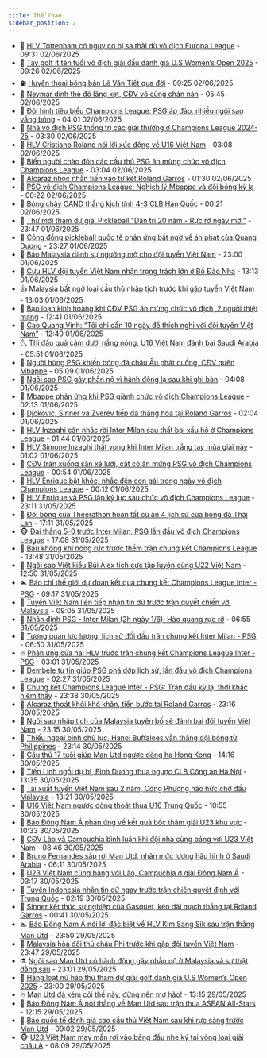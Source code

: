 ```yaml
---
title: Thể Thao
sidebar_position: 2
---
```


<!-- dantri-the-thao:START -->
- 🎡 [HLV Tottenham có nguy cơ bị sa thải dù vô địch Europa League](https://dantri.com.vn/the-thao/hlv-tottenham-co-nguy-co-bi-sa-thai-du-vo-dich-europa-league-20250602155411162.htm) - 09:31 02/06/2025
- 💯 [Tay golf ít tên tuổi vô địch giải đấu danh giá U.S Women’s Open 2025](https://dantri.com.vn/the-thao/tay-golf-it-ten-tuoi-vo-dich-giai-dau-danh-gia-us-womens-open-2025-20250602122803952.htm) - 09:26 02/06/2025
- ⛽️ [Huyền thoại bóng bàn Lê Văn Tiết qua đời](https://dantri.com.vn/the-thao/huyen-thoai-bong-ban-le-van-tiet-qua-doi-20250602162916711.htm) - 09:25 02/06/2025
- 💃 [Neymar dính thẻ đỏ lãng xẹt, CĐV vô cùng chán nản](https://dantri.com.vn/the-thao/neymar-dinh-the-do-lang-xet-cdv-vo-cung-chan-nan-20250602124459044.htm) - 05:45 02/06/2025
- 🌈 [Đội hình tiêu biểu Champions League: PSG áp đảo, nhiều ngôi sao vắng bóng](https://dantri.com.vn/the-thao/doi-hinh-tieu-bieu-champions-league-psg-ap-dao-nhieu-ngoi-sao-vang-bong-20250602103827103.htm) - 04:01 02/06/2025
- 🦅 [Nhà vô địch PSG thống trị các giải thưởng ở Champions League 2024-25](https://dantri.com.vn/the-thao/nha-vo-dich-psg-thong-tri-cac-giai-thuong-o-champions-league-2024-25-20250602102448038.htm) - 03:30 02/06/2025
- 🌝 [HLV Cristiano Roland nói lời xúc động về U16 Việt Nam](https://dantri.com.vn/the-thao/hlv-cristiano-roland-noi-loi-xuc-dong-ve-u16-viet-nam-20250602100759164.htm) - 03:08 02/06/2025
- 🚀 [Biển người chào đón các cầu thủ PSG ăn mừng chức vô địch Champions League](https://dantri.com.vn/the-thao/bien-nguoi-chao-don-cac-cau-thu-psg-an-mung-chuc-vo-dich-champions-league-20250602094010165.htm) - 03:04 02/06/2025
- 🎉 [Alcaraz nhọc nhằn tiến vào tứ kết Roland Garros](https://dantri.com.vn/the-thao/alcaraz-nhoc-nhan-tien-vao-tu-ket-roland-garros-20250602083020450.htm) - 01:30 02/06/2025
- 📝 [PSG vô địch Champions League: Nghịch lý Mbappe và đội bóng kỳ lạ](https://dantri.com.vn/the-thao/psg-vo-dich-champions-league-nghich-ly-mbappe-va-doi-bong-ky-la-20250602011404870.htm) - 00:22 02/06/2025
- 🦄 [Bóng chày CAND thắng kịch tính 4-3 CLB Hàn Quốc](https://dantri.com.vn/the-thao/bong-chay-cand-thang-kich-tinh-4-3-clb-han-quoc-20250602071947982.htm) - 00:21 02/06/2025
- 🎉 [Thư mời tham dự giải Pickleball &quot;Dân trí 20 năm - Rực rỡ ngày mới&quot;](https://dantri.com.vn/the-thao/thu-moi-tham-du-giai-pickleball-dan-tri-20-nam-ruc-ro-ngay-moi-20250601215002175.htm) - 23:47 01/06/2025
- 💼 [Cộng đồng pickleball quốc tế phản ứng bất ngờ về án phạt của Quang Dương](https://dantri.com.vn/the-thao/cong-dong-pickleball-quoc-te-phan-ung-bat-ngo-ve-an-phat-cua-quang-duong-20250601180349839.htm) - 23:27 01/06/2025
- 🤡 [Báo Malaysia dành sự ngưỡng mộ cho đội tuyển Việt Nam](https://dantri.com.vn/the-thao/bao-malaysia-danh-su-nguong-mo-cho-doi-tuyen-viet-nam-20250601183947622.htm) - 23:00 01/06/2025
- 🦆 [Cựu HLV đội tuyển Việt Nam nhận trọng trách lớn ở Bồ Đào Nha](https://dantri.com.vn/the-thao/cuu-hlv-doi-tuyen-viet-nam-nhan-trong-trach-lon-o-bo-dao-nha-20250601201252479.htm) - 13:13 01/06/2025
- 👍 [Malaysia bất ngờ loại cầu thủ nhập tịch trước khi gặp tuyển Việt Nam](https://dantri.com.vn/the-thao/malaysia-bat-ngo-loai-cau-thu-nhap-tich-truoc-khi-gap-tuyen-viet-nam-20250601200347651.htm) - 13:03 01/06/2025
- 💼 [Bạo loạn kinh hoàng khi CĐV PSG ăn mừng chức vô địch, 2 người thiệt mạng](https://dantri.com.vn/the-thao/bao-loan-kinh-hoang-khi-cdv-psg-an-mung-chuc-vo-dich-2-nguoi-thiet-mang-20250601194135502.htm) - 12:41 01/06/2025
- 🦒 [Cao Quang Vinh: “Tôi chỉ cần 10 ngày để thích nghi với đội tuyển Việt Nam”](https://dantri.com.vn/the-thao/cao-quang-vinh-toi-chi-can-10-ngay-de-thich-nghi-voi-doi-tuyen-viet-nam-20250601200651232.htm) - 12:40 01/06/2025
- 🌜 [Thi đấu quả cảm dưới nắng nóng, U16 Việt Nam đánh bại Saudi Arabia](https://dantri.com.vn/the-thao/thi-dau-qua-cam-duoi-nang-nong-u16-viet-nam-danh-bai-saudi-arabia-20250601125114000.htm) - 05:51 01/06/2025
- 🦆 [Người hùng PSG khiến bóng đá châu Âu phát cuồng, CĐV quên Mbappe](https://dantri.com.vn/the-thao/nguoi-hung-psg-khien-bong-da-chau-au-phat-cuong-cdv-quen-mbappe-20250601120911549.htm) - 05:09 01/06/2025
- 💪 [Ngôi sao PSG gây phẫn nộ vì hành động lạ sau khi ghi bàn](https://dantri.com.vn/the-thao/ngoi-sao-psg-gay-phan-no-vi-hanh-dong-la-sau-khi-ghi-ban-20250601110747018.htm) - 04:08 01/06/2025
- 🧠 [Mbappe phản ứng khi PSG giành chức vô địch Champions League](https://dantri.com.vn/the-thao/mbappe-phan-ung-khi-psg-gianh-chuc-vo-dich-champions-league-20250601084905174.htm) - 02:13 01/06/2025
- 🦄 [Djokovic, Sinner và Zverev tiếp đà thăng hoa tại Roland Garros](https://dantri.com.vn/the-thao/djokovic-sinner-va-zverev-tiep-da-thang-hoa-tai-roland-garros-20250601090420325.htm) - 02:04 01/06/2025
- 🥸 [HLV Inzaghi cân nhắc rời Inter Milan sau thất bại xấu hổ ở Champions League](https://dantri.com.vn/the-thao/hlv-inzaghi-can-nhac-roi-inter-milan-sau-that-bai-xau-ho-o-champions-league-20250601083959883.htm) - 01:44 01/06/2025
- 🤠 [HLV Simone Inzaghi thất vọng khi Inter Milan trắng tay mùa giải này](https://dantri.com.vn/the-thao/hlv-simone-inzaghi-that-vong-khi-inter-milan-trang-tay-mua-giai-nay-20250601073138737.htm) - 01:02 01/06/2025
- 👺 [CĐV tràn xuống sân xé lưới, cắt cỏ ăn mừng PSG vô địch Champions League](https://dantri.com.vn/the-thao/cdv-tran-xuong-san-xe-luoi-cat-co-an-mung-psg-vo-dich-champions-league-20250601073006945.htm) - 00:54 01/06/2025
- 📝 [HLV Enrique bật khóc, nhắc đến con gái trong ngày vô địch Champions League](https://dantri.com.vn/the-thao/hlv-enrique-bat-khoc-nhac-den-con-gai-trong-ngay-vo-dich-champions-league-20250601064447125.htm) - 00:12 01/06/2025
- 🦆 [HLV Enrique và PSG lập kỷ lục sau chức vô địch Champions League](https://dantri.com.vn/the-thao/hlv-enrique-va-psg-lap-ky-luc-sau-chuc-vo-dich-champions-league-20250601060823196.htm) - 23:11 31/05/2025
- 🥳 [Đội bóng của Theerathon hoàn tất cú ăn 4 lịch sử của bóng đá Thái Lan](https://dantri.com.vn/the-thao/doi-bong-cua-theerathon-hoan-tat-cu-an-4-lich-su-cua-bong-da-thai-lan-20250531221026895.htm) - 17:11 31/05/2025
- 🐵 [Đại thắng 5-0 trước Inter Milan, PSG lần đầu vô địch Champions League](https://dantri.com.vn/the-thao/dai-thang-5-0-truoc-inter-milan-psg-lan-dau-vo-dich-champions-league-20250601000746206.htm) - 17:08 31/05/2025
- 🤩 [Bầu không khí nóng rực trước thềm trận chung kết Champions League](https://dantri.com.vn/the-thao/bau-khong-khi-nong-ruc-truoc-them-tran-chung-ket-champions-league-20250531204822404.htm) - 13:48 31/05/2025
- 🤠 [Ngôi sao Việt kiều Bùi Alex tích cực tập luyện cùng U22 Việt Nam](https://dantri.com.vn/the-thao/ngoi-sao-viet-kieu-bui-alex-tich-cuc-tap-luyen-cung-u22-viet-nam-20250531192315287.htm) - 12:50 31/05/2025
- 🏊 [Báo chí thế giới dự đoán kết quả chung kết Champions League Inter - PSG](https://dantri.com.vn/the-thao/bao-chi-the-gioi-du-doan-ket-qua-chung-ket-champions-league-inter-psg-20250531131635855.htm) - 09:17 31/05/2025
- 🗽 [Tuyển Việt Nam liên tiếp nhận tin dữ trước trận quyết chiến với Malaysia](https://dantri.com.vn/the-thao/tuyen-viet-nam-lien-tiep-nhan-tin-du-truoc-tran-quyet-chien-voi-malaysia-20250531120548059.htm) - 09:05 31/05/2025
- 🚀 [Nhận định PSG - Inter Milan &lpar;2h ngày 1/6&rpar;: Hào quang rực rỡ](https://dantri.com.vn/the-thao/nhan-dinh-psg-inter-milan-2h-ngay-16-hao-quang-ruc-ro-20250530224223724.htm) - 06:55 31/05/2025
- 🎉 [Tương quan lực lượng, lịch sử đối đầu trận chung kết Inter Milan - PSG](https://dantri.com.vn/the-thao/tuong-quan-luc-luong-lich-su-doi-dau-tran-chung-ket-inter-milan-psg-20250531002854778.htm) - 06:50 31/05/2025
- 🔥 [Phản ứng của hai HLV trước trận chung kết Champions League Inter - PSG](https://dantri.com.vn/the-thao/phan-ung-cua-hai-hlv-truoc-tran-chung-ket-champions-league-inter-psg-20250531094704670.htm) - 03:01 31/05/2025
- 🎉 [Dembele tự tin giúp PSG phá dớp lịch sử, lần đầu vô địch Champions League](https://dantri.com.vn/the-thao/dembele-tu-tin-giup-psg-pha-dop-lich-su-lan-dau-vo-dich-champions-league-20250531091949777.htm) - 02:27 31/05/2025
- 🎡 [Chung kết Champions League Inter - PSG: Trận đấu kỳ lạ, thời khắc hiếm thấy](https://dantri.com.vn/the-thao/chung-ket-champions-league-inter-psg-tran-dau-ky-la-thoi-khac-hiem-thay-20250531013855284.htm) - 23:38 30/05/2025
- 🐻 [Alcaraz thoát khỏi khó khăn, tiến bước tại Roland Garros](https://dantri.com.vn/the-thao/alcaraz-thoat-khoi-kho-khan-tien-buoc-tai-roland-garros-20250531050749410.htm) - 23:16 30/05/2025
- 🌊 [Ngôi sao nhập tịch của Malaysia tuyên bố sẽ đánh bại đội tuyển Việt Nam](https://dantri.com.vn/the-thao/ngoi-sao-nhap-tich-cua-malaysia-tuyen-bo-se-danh-bai-doi-tuyen-viet-nam-20250530180458809.htm) - 23:15 30/05/2025
- 💃 [Thiếu ngoại binh chủ lực, Hanoi Buffaloes vẫn thắng đội bóng từ Philippines](https://dantri.com.vn/the-thao/thieu-ngoai-binh-chu-luc-hanoi-buffaloes-van-thang-doi-bong-tu-philippines-20250531020623527.htm) - 23:14 30/05/2025
- 🤔 [Cầu thủ 17 tuổi giúp Man Utd ngược dòng hạ Hong Kong](https://dantri.com.vn/the-thao/cau-thu-17-tuoi-giup-man-utd-nguoc-dong-ha-hong-kong-20250530211440577.htm) - 14:16 30/05/2025
- 🤭 [Tiến Linh ngồi dự bị, Bình Dương thua ngược CLB Công an Hà Nội](https://dantri.com.vn/the-thao/tien-linh-ngoi-du-bi-binh-duong-thua-nguoc-clb-cong-an-ha-noi-20250530202435664.htm) - 13:35 30/05/2025
- 👹 [Tái xuất tuyển Việt Nam sau 2 năm, Công Phượng háo hức chờ đấu Malaysia](https://dantri.com.vn/the-thao/tai-xuat-tuyen-viet-nam-sau-2-nam-cong-phuong-hao-huc-cho-dau-malaysia-20250530201531435.htm) - 13:21 30/05/2025
- 🗽 [U16 Việt Nam ngược dòng thoát thua U16 Trung Quốc](https://dantri.com.vn/the-thao/u16-viet-nam-nguoc-dong-thoat-thua-u16-trung-quoc-20250530175517589.htm) - 10:55 30/05/2025
- 🥳 [Báo Đông Nam Á phản ứng về kết quả bốc thăm giải U23 khu vực](https://dantri.com.vn/the-thao/bao-dong-nam-a-phan-ung-ve-ket-qua-boc-tham-giai-u23-khu-vuc-20250530165059981.htm) - 10:33 30/05/2025
- 💃 [CĐV Lào và Campuchia bình luận khi đội nhà cùng bảng với U23 Việt Nam](https://dantri.com.vn/the-thao/cdv-lao-va-campuchia-binh-luan-khi-doi-nha-cung-bang-voi-u23-viet-nam-20250530152901692.htm) - 08:46 30/05/2025
- 🧰 [Bruno Fernandes sắp rời Man Utd, nhận mức lương hậu hĩnh ở Saudi Arabia](https://dantri.com.vn/the-thao/bruno-fernandes-sap-roi-man-utd-nhan-muc-luong-hau-hinh-o-saudi-arabia-20250530114354087.htm) - 06:11 30/05/2025
- 💪 [U23 Việt Nam cùng bảng với Lào, Campuchia ở giải Đông Nam Á](https://dantri.com.vn/the-thao/u23-viet-nam-cung-bang-voi-lao-campuchia-o-giai-dong-nam-a-20250530101712886.htm) - 03:17 30/05/2025
- 🚀 [Tuyển Indonesia nhận tin dữ ngay trước trận chiến quyết định với Trung Quốc](https://dantri.com.vn/the-thao/tuyen-indonesia-nhan-tin-du-ngay-truoc-tran-chien-quyet-dinh-voi-trung-quoc-20250530091943003.htm) - 02:19 30/05/2025
- 🤠 [Sinner kết thúc sự nghiệp của Gasquet, kéo dài mạch thắng tại Roland Garros](https://dantri.com.vn/the-thao/sinner-ket-thuc-su-nghiep-cua-gasquet-keo-dai-mach-thang-tai-roland-garros-20250530074012102.htm) - 00:41 30/05/2025
- 🏊 [Báo Đông Nam Á nói lời đặc biệt về HLV Kim Sang Sik sau trận thắng Man Utd](https://dantri.com.vn/the-thao/bao-dong-nam-a-noi-loi-dac-biet-ve-hlv-kim-sang-sik-sau-tran-thang-man-utd-20250530001258561.htm) - 23:50 29/05/2025
- 🦄 [Malaysia hòa đối thủ châu Phi trước khi gặp đội tuyển Việt Nam](https://dantri.com.vn/the-thao/malaysia-hoa-doi-thu-chau-phi-truoc-khi-gap-doi-tuyen-viet-nam-20250529233114640.htm) - 23:47 29/05/2025
- ⚗️ [Ngôi sao Man Utd có hành động gây phẫn nộ ở Malaysia và sự thật đằng sau](https://dantri.com.vn/the-thao/ngoi-sao-man-utd-co-hanh-dong-gay-phan-no-o-malaysia-va-su-that-dang-sau-20250529234626705.htm) - 23:01 29/05/2025
- 🥷 [Hàng loạt nữ hảo thủ tham dự giải golf danh giá U.S Women’s Open 2025](https://dantri.com.vn/the-thao/hang-loat-nu-hao-thu-tham-du-giai-golf-danh-gia-us-womens-open-2025-20250529143556655.htm) - 23:00 29/05/2025
- 🔥 [Man Utd đá kém cỏi thế này, đừng nên mơ hão!](https://dantri.com.vn/the-thao/man-utd-da-kem-coi-the-nay-dung-nen-mo-hao-20250529201451454.htm) - 13:15 29/05/2025
- 🦅 [Báo Đông Nam Á nói thẳng về Man Utd sau trận thua ASEAN All-Stars](https://dantri.com.vn/the-thao/bao-dong-nam-a-noi-thang-ve-man-utd-sau-tran-thua-asean-all-stars-20250529191536044.htm) - 12:15 29/05/2025
- 🌝 [Báo quốc tế đánh giá cao cầu thủ Việt Nam sau khi rực sáng trước Man Utd](https://dantri.com.vn/the-thao/bao-quoc-te-danh-gia-cao-cau-thu-viet-nam-sau-khi-ruc-sang-truoc-man-utd-20250529125249102.htm) - 09:02 29/05/2025
- 🐵 [U23 Việt Nam may mắn rơi vào bảng đấu nhẹ ký tại vòng loại giải châu Á](https://dantri.com.vn/the-thao/u23-viet-nam-may-man-roi-vao-bang-dau-nhe-ky-tai-vong-loai-giai-chau-a-20250529150512874.htm) - 08:09 29/05/2025<!-- dantri-the-thao:END -->
